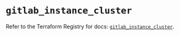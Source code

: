 # `gitlab_instance_cluster`

Refer to the Terraform Registry for docs: [`gitlab_instance_cluster`](https://registry.terraform.io/providers/gitlabhq/gitlab/17.4.0/docs/resources/instance_cluster).

